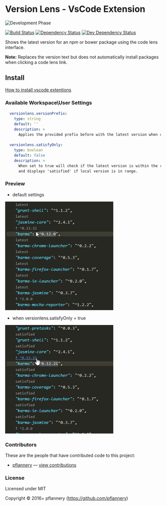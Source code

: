 # Version Lens - VsCode Extension

![Development Phase](http://img.shields.io/phase/alpha.png?color=yellowgreen)

[![Build Status](https://img.shields.io/travis/pflannery/vscode-versionlens/master.svg)](http://travis-ci.org/pflannery/vscode-versionlens "Check this project's build status on TravisCI")
[![Dependency Status](https://img.shields.io/david/pflannery/vscode-versionlens.svg)](https://david-dm.org/pflannery/vscode-versionlens)
[![Dev Dependency Status](https://img.shields.io/david/dev/pflannery/vscode-versionlens.svg)](https://david-dm.org/pflannery/vscode-versionlens#info=devDependencies)<br/>

Shows the latest version for an npm or bower package using the code lens interface. 

**Note:** Replaces the version text but does not automatically install packages when clicking a code lens link.

## Install

[How to install vscode extentions](https://code.visualstudio.com/docs/editor/extension-gallery)

### Available Workspace\\User Settings

```yaml
  versionlens.versionPrefix:
    type: string
    default: ''
    description: >
      Applies the provided prefix before with the latest version when clicking on the code lens link.

  versionlens.satisfyOnly:
    type: boolean
    default: false
    description: >
      When set to true will check if the latest version is within the range specified by the local version 
      and displays 'satisfied' if local version is in range.
```

### Preview

- default settings

![Screenshot](images/animated-preview.gif)

- when versionlens.satisfyOnly = true

![Screenshot](images/animated-preview-2.gif)

### Contributors

These are the people that have contributed code to this project:

- [pflannery](https://github.com/pflannery) — [view contributions](https://github.com/pflannery/vscode-versionlens/commits?author=pflannery)

### License

Licensed under MIT

Copyright &copy; 2016+ pflannery (https://github.com/pflannery)
